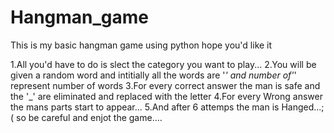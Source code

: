 # Hangman_game
This is my basic hangman game using python hope you'd like it

1.All you'd have to do is slect the category you want to play...
2.You will be given a random word and intitially all the words are '_' and number of'_' represent number of words
3.For every correct answer the man is safe and the '_' are eliminated and replaced with the letter
4.For every Wrong answer the mans parts start to appear...
5.And after 6 attemps the man is Hanged...;(
so be careful and enjot the game....
